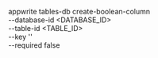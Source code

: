 appwrite tables-db create-boolean-column \
    --database-id <DATABASE_ID> \
    --table-id <TABLE_ID> \
    --key '' \
    --required false
